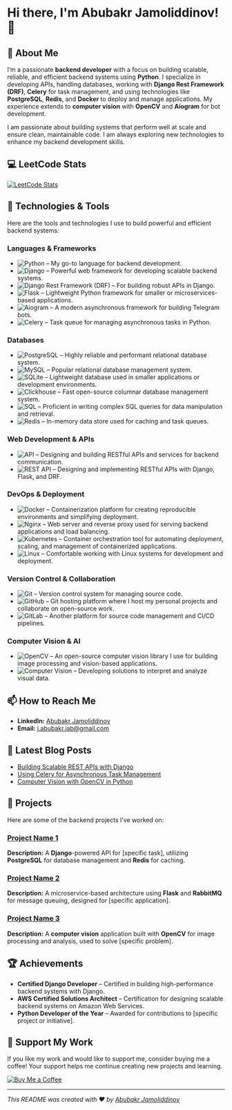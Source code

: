 # Hi there, I'm Abubakr Jamoliddinov! 👋

## 🚀 About Me
I’m a passionate **backend developer** with a focus on building scalable, reliable, and efficient backend systems using **Python**. I specialize in developing APIs, handling databases, working with **Django Rest Framework (DRF)**, **Celery** for task management, and using technologies like **PostgreSQL**, **Redis**, and **Docker** to deploy and manage applications. My experience extends to **computer vision** with **OpenCV** and **Aiogram** for bot development.

I am passionate about building systems that perform well at scale and ensure clean, maintainable code. I am always exploring new technologies to enhance my backend development skills.

## 💻 LeetCode Stats
[![LeetCode Stats](https://leetcode.com/u/Jamoliddinov_Abubakr/)](https://leetcode.com/u/Jamoliddinov_Abubakr/)

## 🔧 Technologies & Tools
Here are the tools and technologies I use to build powerful and efficient backend systems:

### **Languages & Frameworks**
- ![Python](https://img.shields.io/badge/-Python-000?&logo=Python) – My go-to language for backend development.
- ![Django](https://img.shields.io/badge/-Django-000?&logo=Django) – Powerful web framework for developing scalable backend systems.
- ![Django Rest Framework (DRF)](https://img.shields.io/badge/-Django%20Rest%20Framework-000?&logo=Django) – For building robust APIs in Django.
- ![Flask](https://img.shields.io/badge/-Flask-000?&logo=Flask) – Lightweight Python framework for smaller or microservices-based applications.
- ![Aiogram](https://img.shields.io/badge/-Aiogram-000?&logo=Aiogram) – A modern asynchronous framework for building Telegram bots.
- ![Celery](https://img.shields.io/badge/-Celery-000?&logo=Celery) – Task queue for managing asynchronous tasks in Python.

### **Databases**
- ![PostgreSQL](https://img.shields.io/badge/-PostgreSQL-000?&logo=PostgreSQL) – Highly reliable and performant relational database system.
- ![MySQL](https://img.shields.io/badge/-MySQL-000?&logo=MySQL) – Popular relational database management system.
- ![SQLite](https://img.shields.io/badge/-SQLite-000?&logo=SQLite) – Lightweight database used in smaller applications or development environments.
- ![Clickhouse](https://img.shields.io/badge/-Clickhouse-000?&logo=Clickhouse) – Fast open-source columnar database management system.
- ![SQL](https://img.shields.io/badge/-SQL-000?&logo=MySQL) – Proficient in writing complex SQL queries for data manipulation and retrieval.
- ![Redis](https://img.shields.io/badge/-Redis-000?&logo=Redis) – In-memory data store used for caching and task queues.

### **Web Development & APIs**
- ![API](https://img.shields.io/badge/-API-000?&logo=API) – Designing and building RESTful APIs and services for backend communication.
- ![REST API](https://img.shields.io/badge/-REST%20API-000?&logo=REST) – Designing and implementing RESTful APIs with Django, Flask, and DRF.

### **DevOps & Deployment**
- ![Docker](https://img.shields.io/badge/-Docker-000?&logo=Docker) – Containerization platform for creating reproducible environments and simplifying deployment.
- ![Nginx](https://img.shields.io/badge/-Nginx-000?&logo=Nginx) – Web server and reverse proxy used for serving backend applications and load balancing.
- ![Kubernetes](https://img.shields.io/badge/-Kubernetes-000?&logo=Kubernetes) – Container orchestration tool for automating deployment, scaling, and management of containerized applications.
- ![Linux](https://img.shields.io/badge/-Linux-000?&logo=Linux) – Comfortable working with Linux systems for development and deployment.

### **Version Control & Collaboration**
- ![Git](https://img.shields.io/badge/-Git-000?&logo=Git) – Version control system for managing source code.
- ![GitHub](https://img.shields.io/badge/-GitHub-000?&logo=GitHub) – Git hosting platform where I host my personal projects and collaborate on open-source work.
- ![GitLab](https://img.shields.io/badge/-GitLab-000?&logo=GitLab) – Another platform for source code management and CI/CD pipelines.

### **Computer Vision & AI**
- ![OpenCV](https://img.shields.io/badge/-OpenCV-000?&logo=OpenCV) – An open-source computer vision library I use for building image processing and vision-based applications.
- ![Computer Vision](https://img.shields.io/badge/-Computer%20Vision-000?&logo=ComputerVision) – Developing solutions to interpret and analyze visual data.

## 📫 How to Reach Me
- **LinkedIn:** [Abubakr Jamoliddinov](https://www.linkedin.com/in/jamoliddinovabubakr/)
- **Email:** [j.abubakr.jab@gmail.com](mailto:j.abubakr.jab@gmail.com)

## 📝 Latest Blog Posts
<!-- BLOG-POST-LIST:START -->
- [Building Scalable REST APIs with Django](#)
- [Using Celery for Asynchronous Task Management](#)
- [Computer Vision with OpenCV in Python](#)
<!-- BLOG-POST-LIST:END -->

## 💼 Projects
Here are some of the backend projects I’ve worked on:

### [Project Name 1](#)
**Description:** A **Django**-powered API for [specific task], utilizing **PostgreSQL** for database management and **Redis** for caching.

### [Project Name 2](#)
**Description:** A microservice-based architecture using **Flask** and **RabbitMQ** for message queuing, designed for [specific application].

### [Project Name 3](#)
**Description:** A **computer vision** application built with **OpenCV** for image processing and analysis, used to solve [specific problem].

## 🏆 Achievements
- **Certified Django Developer** – Certified in building high-performance backend systems with Django.
- **AWS Certified Solutions Architect** – Certification for designing scalable backend systems on Amazon Web Services.
- **Python Developer of the Year** – Awarded for contributions to [specific project or initiative].

## 🌟 Support My Work
If you like my work and would like to support me, consider buying me a coffee! Your support helps me continue creating new projects and learning.

[![Buy Me a Coffee](https://img.shields.io/badge/-Buy%20Me%20a%20Coffee-000?&logo=buy-me-a-coffee)](https://www.buymeacoffee.com/jamoliddinovabubakr)

---

*This README was created with ❤️ by [Abubakr Jamoliddinov](https://github.com/jamoliddinovabubakr)*
